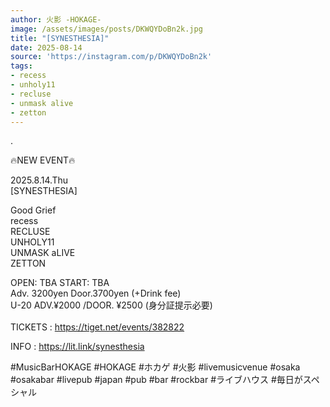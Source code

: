 ```yaml
---
author: 火影 -HOKAGE-
image: /assets/images/posts/DKWQYDoBn2k.jpg
title: "[SYNESTHESIA]"
date: 2025-08-14
source: 'https://instagram.com/p/DKWQYDoBn2k'
tags:
- recess
- unholy11
- recluse
- unmask alive
- zetton
---
```

.

🔥NEW EVENT🔥

2025.8.14.Thu<br>
[SYNESTHESIA]

Good Grief<br>
recess<br>
RECLUSE<br>
UNHOLY11<br>
UNMASK aLIVE<br>
ZETTON

OPEN: TBA START: TBA<br>
Adv. 3200yen Door.3700yen (+Drink fee)<br>
U-20 ADV.¥2000 /DOOR. ¥2500 (身分証提示必要)<br>
 <br>
TICKETS : https://tiget.net/events/382822

INFO : https://lit.link/synesthesia

#MusicBarHOKAGE #HOKAGE #ホカゲ #火影 #livemusicvenue #osaka #osakabar #livepub #japan #pub #bar #rockbar #ライブハウス #毎日がスペシャル